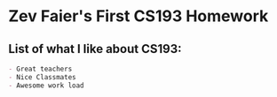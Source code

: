 # Zev Faier's First CS193 Homework

## List of what I like about CS193:
```markdown
- Great teachers
- Nice Classmates
- Awesome work load
```


